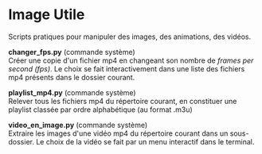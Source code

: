 # Image Utile

Scripts pratiques pour manipuler des images, des animations, des vidéos.

**changer_fps.py** (commande système)  
Créer une copie d'un fichier mp4 en changeant son nombre de *frames per second (fps)*. Le choix se fait interactivement dans une liste des fichiers mp4 présents dans le dossier courant.

**playlist_mp4.py** (commande système)  
Relever tous les fichiers mp4 du répertoire courant, en constituer une playlist classée par ordre alphabétique (au format .m3u)

**video_en_image.py** (commande système)  
Extraire les images d'une vidéo mp4 du répertoire courant dans un sous-dossier. Le choix de la vidéo se fait par un menu interactif dans le terminal.